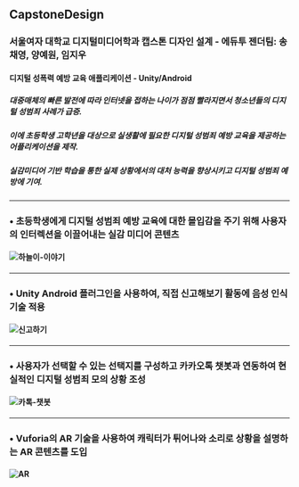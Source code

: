 ## CapstoneDesign
### 서울여자 대학교 디지털미디어학과 캡스톤 디자인 설계 - 에듀투 젠더팀: 송채영, 양예원, 임지우
#### 디지털 성폭력 예방 교육 애플리케이션 - Unity/Android
##### 대중매체의 빠른 발전에 따라 인터넷을 접하는 나이가 점점 빨라지면서 청소년들의 디지털 성범죄 사례가 급증.
##### 이에 초등학생 고학년을 대상으로 실생활에 필요한 디지털 성범죄 예방 교육을 제공하는 어플리케이션을 제작.
##### 실감미디어 기반 학습을 통한 실제 상황에서의 대처 능력을 향상시키고 디지털 성범죄 예방에 기여.

---
### **• 초등학생에게 디지털 성범죄 예방 교육에 대한 몰입감을 주기 위해 사용자의 인터렉션을 이끌어내는 실감 미디어 콘텐츠**
#### ![하늘이-이야기](https://user-images.githubusercontent.com/69448918/115139335-4afdef00-a06c-11eb-827d-c8f6aab594f3.gif)
---
### **• Unity Android 플러그인을 사용하여, 직접 신고해보기 활동에 음성 인식 기술 적용**
#### ![신고하기](https://user-images.githubusercontent.com/69448918/115139372-80a2d800-a06c-11eb-9966-60fdf9c731ac.gif)
---
### **• 사용자가 선택할 수 있는 선택지를 구성하고 카카오톡 챗봇과 연동하여 현실적인 디지털 성범죄 모의 상황 조성**
#### ![카톡-챗봇](https://user-images.githubusercontent.com/69448918/115139239-b85d5000-a06b-11eb-9cd4-bbd59f255198.gif)
---
### **• Vuforia의 AR 기술을 사용하여 캐릭터가 튀어나와 소리로 상황을 설명하는 AR 콘텐츠를 도입**
#### ![AR](https://user-images.githubusercontent.com/69448918/115139710-5f42eb80-a06e-11eb-90ea-42486f6d0969.jpg)
